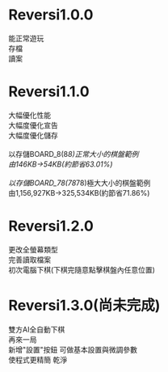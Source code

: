 # Reversi1.0.0
能正常遊玩<br>
存檔<br>
讀案<br>

# Reversi1.1.0
大幅優化性能<br>
大幅度優化宣告<br>
大幅度優化儲存<br>
<br>
以存儲BOARD_8(8*8)正常大小的棋盤範例<br>
由146KB->54KB(約節省63.01%)<br>
<br>
以存儲BOARD_78(78*78)極大大小的棋盤範例<br>
由1,156,927KB->325,534KB(約節省71.86%)<br>

# Reversi1.2.0
更改全螢幕類型<br>
完善讀取檔案<br>
初次電腦下棋(下棋完隨意點擊棋盤內任意位置)<br>

# Reversi1.3.0(尚未完成)
雙方AI全自動下棋<br>
再來一局<br>
新增"設置"按鈕 可做基本設置與微調參數<br>
使程式更精簡 乾淨<br>
